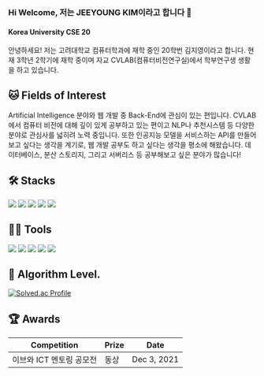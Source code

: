 ### Hi Welcome, 저는 JEEYOUNG KIM이라고 합니다 👋

#### Korea University CSE 20
안녕하세요! 저는 고려대학교 컴퓨터학과에 재학 중인 20학번 김지영이라고 합니다. 현재 3학년 2학기에 재학 중이며 자교 CVLAB(컴퓨터비전연구실)에서 학부연구생 생활을 하고 있습니다. 

## 🐱 Fields of Interest &nbsp;

Artificial Intelligence 분야와 웹 개발 중 Back-End에 관심이 있는 편입니다. CVLAB에서 컴퓨터 비전에 대해 깊이 있게 공부하고 있는 편이고 NLP나 추천시스템 등 다양한 분야로 관심사를 넓히려 노력 중입니다. 또한 인공지능 모델을 서비스하는 API를 만들어 보고 싶다는 생각을 계기로, 웹 개발 공부도 하고 싶다는 생각을 평소에 해왔습니다. 데이터베이스, 분산 스토리지, 그리고 서버리스 등 공부해보고 싶은 분야가 많습니다!

## 🛠️ Stacks

<img src="https://img.shields.io/badge/Python-3766AB?style=flat-square&logo=Python&logoColor=white"/> <img src="https://img.shields.io/badge/JavaScript-F7DF1E?style=flat-square&logo=javascript&logoColor=black"/> <img src="https://img.shields.io/badge/C-A8B9CC?style=flat-square&logo=C&logoColor=white"/> <img src="https://img.shields.io/badge/MySQL-4479A1?style=flat-square&logo=MySQL&logoColor=white"/> <img src="https://img.shields.io/badge/PyTorch-EE4C2C?style=for-the-badge&logo=PyTorch&logoColor=white"> 

## 💪🏼 Tools 

 <img src="https://img.shields.io/badge/Visual Studio Code-007ACC?style=flat-square&logo=Visual Studio Code&logoColor=white"/> <img src="https://img.shields.io/badge/GitHub-181717?style=flat-square&logo=GitHub&logoColor=white"/> <img src="https://img.shields.io/badge/Anaconda-44A833?style=flat-square&logo=Anaconda&logoColor=white"/> <img src="https://img.shields.io/badge/IntelliJ IDEA-000000?style=flat-square&logo=IntelliJ IDEA&logoColor=white"/> <img src="https://img.shields.io/badge/Google Colab-F9AB00?style=flat-square&logo=Google Colab&logoColor=white"/>


## 🏅 Algorithm Level. 
[![Solved.ac Profile](http://mazassumnida.wtf/api/v2/generate_badge?boj=kplove01)](https://solved.ac/kplove01/)

## 🏆 Awards
|Competition|Prize|Date|
|------|---|---|
|이브와 ICT 멘토링 공모전 |동상|Dec 3, 2021|
